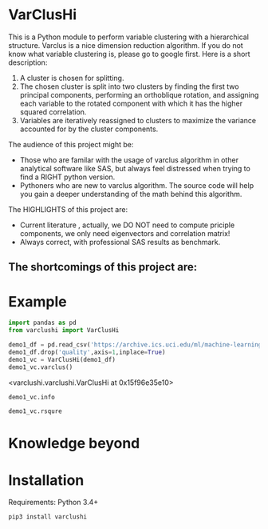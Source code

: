 # VarClusHi

This is a Python module to perform variable clustering with a hierarchical structure. Varclus is a nice dimension reduction algorithm. If you do not know what variable clustering is, please go to google first. Here is a short description:

1. A cluster is chosen for splitting.
2. The chosen cluster is split into two clusters by finding the first two principal components, performing an orthoblique rotation, and assigning each variable to the rotated component with which it has the higher squared correlation.
3. Variables are iteratively reassigned to clusters to maximize the variance accounted for by the cluster components.

The audience of this project might be:
- Those who are familar with the usage of varclus algorithm in other analytical software like SAS, but always feel distressed when trying to find a RIGHT python version.
- Pythoners who are new to varclus algorithm. The source code will help you gain a deeper understanding of the math behind this algorithm.

The HIGHLIGHTS of this project are:
- Current literature , actually, we DO NOT need to compute priciple components, we only need eigenvectors and correlation matrix! 
- Always correct, with professional SAS results as benchmark.

The shortcomings of this project are:
- 




# Example

```python
import pandas as pd
from varclushi import VarClusHi
```


```python
demo1_df = pd.read_csv('https://archive.ics.uci.edu/ml/machine-learning-databases/wine-quality/winequality-red.csv', sep=';')
demo1_df.drop('quality',axis=1,inplace=True)
demo1_vc = VarClusHi(demo1_df)
demo1_vc.varclus()
```

<varclushi.varclushi.VarClusHi at 0x15f96e35e10>




```python
demo1_vc.info
```

```python
demo1_vc.rsqure
```



# Knowledge beyond



# Installation

Requirements: Python 3.4+

```
pip3 install varclushi
```
 
